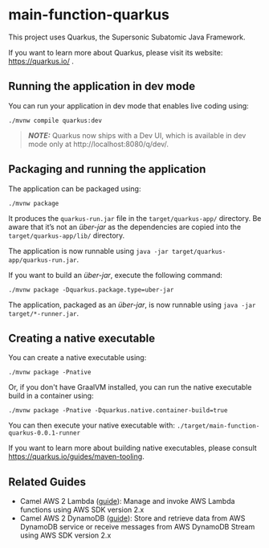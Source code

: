# main-function-quarkus

This project uses Quarkus, the Supersonic Subatomic Java Framework.

If you want to learn more about Quarkus, please visit its website: https://quarkus.io/ .

## Running the application in dev mode

You can run your application in dev mode that enables live coding using:
```shell script
./mvnw compile quarkus:dev
```

> **_NOTE:_**  Quarkus now ships with a Dev UI, which is available in dev mode only at http://localhost:8080/q/dev/.

## Packaging and running the application

The application can be packaged using:
```shell script
./mvnw package
```
It produces the `quarkus-run.jar` file in the `target/quarkus-app/` directory.
Be aware that it’s not an _über-jar_ as the dependencies are copied into the `target/quarkus-app/lib/` directory.

The application is now runnable using `java -jar target/quarkus-app/quarkus-run.jar`.

If you want to build an _über-jar_, execute the following command:
```shell script
./mvnw package -Dquarkus.package.type=uber-jar
```

The application, packaged as an _über-jar_, is now runnable using `java -jar target/*-runner.jar`.

## Creating a native executable

You can create a native executable using: 
```shell script
./mvnw package -Pnative
```

Or, if you don't have GraalVM installed, you can run the native executable build in a container using: 
```shell script
./mvnw package -Pnative -Dquarkus.native.container-build=true
```

You can then execute your native executable with: `./target/main-function-quarkus-0.0.1-runner`

If you want to learn more about building native executables, please consult https://quarkus.io/guides/maven-tooling.

## Related Guides

- Camel AWS 2 Lambda ([guide](https://camel.apache.org/camel-quarkus/latest/reference/extensions/aws2-lambda.html)): Manage and invoke AWS Lambda functions using AWS SDK version 2.x
- Camel AWS 2 DynamoDB ([guide](https://camel.apache.org/camel-quarkus/latest/reference/extensions/aws2-ddb.html)): Store and retrieve data from AWS DynamoDB service or receive messages from AWS DynamoDB Stream using AWS SDK version 2.x
